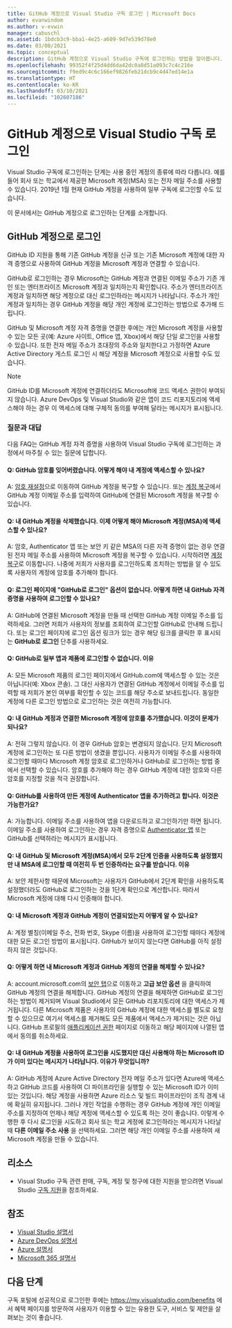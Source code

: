 ```yaml
---
title: GitHub 계정으로 Visual Studio 구독 로그인 | Microsoft Docs
author: evanwindom
ms.author: v-evwin
manager: cabuschl
ms.assetid: 1bdcb3c9-bba1-4e25-a609-9d7e539d78e0
ms.date: 03/08/2021
ms.topic: conceptual
description: GitHub 계정으로 Visual Studio 구독에 로그인하는 방법을 알아봅니다.
ms.openlocfilehash: 99352f4f25d4dd6da42dc0a8d51a093c7c4c216e
ms.sourcegitcommit: f9ed9c4c6c166ef9826feb21dcb9c4d47ed14e1a
ms.translationtype: HT
ms.contentlocale: ko-KR
ms.lasthandoff: 03/10/2021
ms.locfileid: "102607186"
---
```

# <a name="signing-in-to-visual-studio-subscriptions-with-your-github-account"></a>GitHub 계정으로 Visual Studio 구독 로그인 
Visual Studio 구독에 로그인하는 단계는 사용 중인 계정의 종류에 따라 다릅니다. 예를 들어 회사 또는 학교에서 제공한 Microsoft 계정(MSA) 또는 전자 메일 주소를 사용할 수 있습니다. 2019년 1월 현재 GitHub 계정을 사용하여 일부 구독에 로그인할 수도 있습니다. 

이 문서에서는 GitHub 계정으로 로그인하는 단계를 소개합니다.

## <a name="signing-in-with-your-github-account"></a>GitHub 계정으로 로그인

GitHub ID 지원을 통해 기존 GitHub 계정을 신규 또는 기존 Microsoft 계정에 대한 자격 증명으로 사용하여 GitHub 계정을 Microsoft 계정과 연결할 수 있습니다. 

GitHub로 로그인하는 경우 Microsoft는 GitHub 계정과 연결된 이메일 주소가 기존 개인 또는 엔터프라이즈 Microsoft 계정과 일치하는지 확인합니다. 주소가 엔터프라이즈 계정과 일치하면 해당 계정으로 대신 로그인하라는 메시지가 나타납니다. 주소가 개인 계정과 일치하는 경우 GitHub 계정을 해당 개인 계정에 로그인하는 방법으로 추가해 드립니다.

GitHub 및 Microsoft 계정 자격 증명을 연결한 후에는 개인 Microsoft 계정을 사용할 수 있는 모든 곳(예: Azure 사이트, Office 앱, Xbox)에서 해당 단일 로그인을 사용할 수 있습니다. 또한 전자 메일 주소가 초대장의 주소와 일치한다고 가정하면 Azure Active Directory 게스트 로그인 시 해당 계정을 Microsoft 계정으로 사용할 수도 있습니다.

> [!NOTE]
> GitHub ID를 Microsoft 계정에 연결하더라도 Microsoft에 코드 액세스 권한이 부여되지 않습니다. Azure DevOps 및 Visual Studio와 같은 앱이 코드 리포지토리에 액세스해야 하는 경우 이 액세스에 대해 구체적 동의를 부여해 달라는 메시지가 표시됩니다. 

### <a name="frequently-asked-questions"></a>질문과 대답
다음 FAQ는 GitHub 계정 자격 증명을 사용하여 Visual Studio 구독에 로그인하는 과정에서 마주칠 수 있는 질문에 답합니다.

#### <a name="q-i-forgot-my-github-password--how-can-i-access-my-account-now"></a>Q: GitHub 암호를 잊어버렸습니다.  어떻게 해야 내 계정에 액세스할 수 있나요?
A:  [암호 재설정](https://github.com/password_reset)으로 이동하여 GitHub 계정을 복구할 수 있습니다. 또는 [계정 복구](https://account.live.com/password/reset)에서 GitHub 계정 이메일 주소를 입력하여 GitHub에 연결된 Microsoft 계정을 복구할 수 있습니다.

#### <a name="q-i-deleted-my-github-account--how-can-i-access-my-microsoft-account-msa-now"></a>Q: 내 GitHub 계정을 삭제했습니다.  이제 어떻게 해야 Microsoft 계정(MSA)에 액세스할 수 있나요?
A: 암호, Authenticator 앱 또는 보안 키 같은 MSA의 다른 자격 증명이 없는 경우 연결된 전자 메일 주소를 사용하여 Microsoft 계정을 복구할 수 있습니다. 시작하려면 [계정 복구](https://account.live.com/password/reset)로 이동합니다. 나중에 저희가 사용자를 로그인하도록 조치하는 방법을 알 수 있도록 사용자의 계정에 암호를 추가해야 합니다. 

#### <a name="q-theres-no-sign-in-with-github-option-on-the-sign-in-page--how-can-i-use-my-github-credentials-to-sign-in"></a>Q: 로그인 페이지에 "GitHub로 로그인" 옵션이 없습니다.  어떻게 하면 내 GitHub 자격 증명을 사용하여 로그인할 수 있나요?
A:  GitHub에 연결된 Microsoft 계정을 만들 때 선택한 GitHub 계정 이메일 주소를 입력하세요. 그러면 저희가 사용자의 정보를 조회하여 로그인할 GitHub로 안내해 드립니다. 또는 로그인 페이지에 로그인 옵션 링크가 있는 경우 해당 링크를 클릭한 후 표시되는 **GitHub로 로그인** 단추를 사용하세요. 

#### <a name="q-i-cant-sign-in-to-some-of-my-apps-and-products-with-github--why"></a>Q: GitHub로 일부 앱과 제품에 로그인할 수 없습니다.  이유
A:  모든 Microsoft 제품의 로그인 페이지에서 GitHub.com에 액세스할 수 있는 것은 아닙니다(예: Xbox 콘솔). 그 대신 사용자가 연결된 GitHub 계정에서 이메일 주소를 입력할 때 저희가 본인 여부를 확인할 수 있는 코드를 해당 주소로 보내드립니다. 동일한 계정에 다른 로그인 방법으로 로그인하는 것은 여전히 가능합니다. 

#### <a name="q--ive-added-a-password-to-the-microsoft-account-i-have-linked-to-my-github-account--will-that-cause-a-problem"></a>Q:  내 GitHub 계정과 연결한 Microsoft 계정에 암호를 추가했습니다.  이것이 문제가 되나요?
A:  전혀 그렇지 않습니다. 이 경우 GitHub 암호는 변경되지 않습니다. 단지 Microsoft 계정에 로그인하는 또 다른 방법이 생겼을 뿐입니다. 사용자가 이메일 주소를 사용하여 로그인할 때마다 Microsoft 계정 암호로 로그인하거나 GitHub로 로그인하는 방법 중에서 선택할 수 있습니다. 암호를 추가해야 하는 경우 GitHub 계정에 대한 암호와 다른 암호를 지정할 것을 적극 권장합니다.

#### <a name="q-i-want-to-add-the-authenticator-app-to-the-account-i-created-using-github--can-i-do-that"></a>Q: GitHub를 사용하여 만든 계정에 Authenticator 앱을 추가하려고 합니다.  이것은 가능한가요?
A:  가능합니다. 이메일 주소를 사용하여 앱을 다운로드하고 로그인하기만 하면 됩니다. 이메일 주소를 사용하여 로그인하는 경우 자격 증명으로 [Authenticator 앱](https://www.microsoft.com/p/microsoft-authenticator/9nblgggzmcj6) 또는 GitHub를 선택하라는 메시지가 표시됩니다.

#### <a name="q-ive-enabled-two-factor-authentication-on-both-my-github-and-microsoft-accounts-msa-but-when-i-sign-in-to-my-msa-im-still-asked-to-authenticate-twice--why"></a>Q: 내 GitHub 및 Microsoft 계정(MSA)에서 모두 2단계 인증을 사용하도록 설정했지만 내 MSA에 로그인할 때 여전히 두 번 인증하라는 요구를 받습니다.  이유
A: 보안 제한사항 때문에 Microsoft는 사용자가 GitHub에서 2단계 확인을 사용하도록 설정했더라도 GitHub로 로그인하는 것을 1단계 확인으로 계산합니다. 따라서 Microsoft 계정에 대해 다시 인증해야 합니다. 

#### <a name="q--how-can-i-tell-if-my-microsoft-account-and-github-accounts-are-linked"></a>Q:  내 Microsoft 계정과 GitHub 계정이 연결되었는지 어떻게 알 수 있나요?
A:  계정 별칭(이메일 주소, 전화 번호, Skype 이름)을 사용하여 로그인할 때마다 계정에 대한 모든 로그인 방법이 표시됩니다. GitHub가 보이지 않는다면 GitHub를 아직 설정하지 않은 것입니다.

#### <a name="q--how-can-i-unlink-my-microsoft-and-github-accounts"></a>Q:  어떻게 하면 내 Microsoft 계정과 GitHub 계정의 연결을 해제할 수 있나요? 
A:  account.microsoft.com의 [보안 탭](https://account.microsoft.com/security)으로 이동하고 **고급 보안 옵션** 을 클릭하여 GitHub 계정의 연결을 해제합니다. GitHub 계정의 연결을 해제하면 GitHub로 로그인하는 방법이 제거되며 Visual Studio에서 모든 GitHub 리포지토리에 대한 액세스가 제거됩니다. 다른 Microsoft 제품은 사용자의 GitHub 계정에 대한 액세스를 별도로 요청할 수 있으므로 여기서 액세스를 제거해도 모든 제품에서 액세스가 제거되는 것은 아닙니다. GitHub 프로필의 [애플리케이션 권한](https://github.com/settings/applications) 페이지로 이동하고 해당 페이지에 나열된 앱에서 동의를 취소하세요.

#### <a name="q--i-try-to-use-my-github-account-to-sign-in-but-im-prompted-that-i-already-have-a-microsoft-identity-that-i-should-use-instead--whats-happening"></a>Q:  내 GitHub 계정을 사용하여 로그인을 시도했지만 대신 사용해야 하는 Microsoft ID가 이미 있다는 메시지가 나타납니다.  이유가 무엇입니까?
A: GitHub 계정에 Azure Active Directory 전자 메일 주소가 있다면 Azure에 액세스하고 GitHub 코드를 사용하여 CI 파이프라인을 실행할 수 있는 Microsoft ID가 이미 있는 것입니다. 해당 계정을 사용하면 Azure 리소스 및 빌드 파이프라인이 조직 경계 내에 확실히 유지됩니다. 그러나 개인 작업을 수행하는 경우 GitHub 계정에 개인 이메일 주소를 지정하여 언제나 해당 계정에 액세스할 수 있도록 하는 것이 좋습니다. 이렇게 수행한 후 다시 로그인을 시도하고 회사 또는 학교 게정에 로그인하라는 메시지가 나타날 때 **다른 이메일 주소 사용** 을 선택하세요. 그러면 해당 개인 이메일 주소를 사용하여 새 Microsoft 계정을 만들 수 있습니다.

## <a name="resources"></a>리소스
- Visual Studio 구독 관련 판매, 구독, 계정 및 청구에 대한 지원을 받으려면 Visual Studio [구독 지원](https://aka.ms/vssubscriberhelp)을 참조하세요.

## <a name="see-also"></a>참조
- [Visual Studio 설명서](/visualstudio/)
- [Azure DevOps 설명서](/azure/devops/)
- [Azure 설명서](/azure/)
- [Microsoft 365 설명서](/microsoft-365/)

## <a name="next-steps"></a>다음 단계
구독 포털에 성공적으로 로그인한 후에는 https://my.visualstudio.com/benefits 에서 혜택 페이지를 방문하여 사용자가 이용할 수 있는 유용한 도구, 서비스 및 제안을 살펴보는 것이 좋습니다.